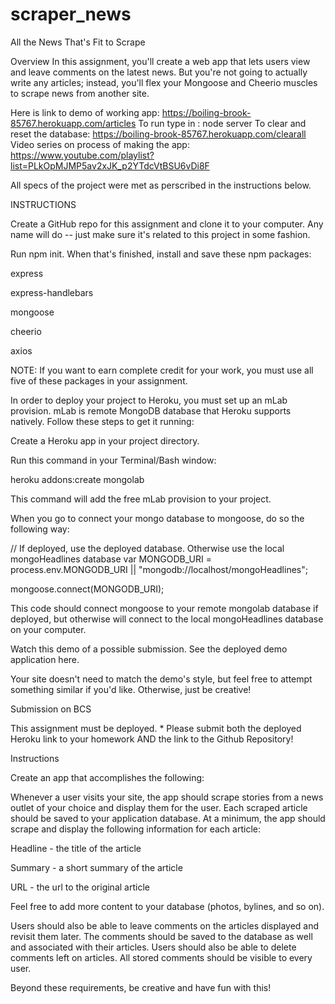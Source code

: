 # scraper_news

All the News That's Fit to Scrape

Overview
In this assignment, you'll create a web app that lets users view and leave comments on the latest news. But you're not going to actually write any articles; instead, you'll flex your Mongoose and Cheerio muscles to scrape news from another site.

Here is link to demo of working app: https://boiling-brook-85767.herokuapp.com/articles
To run type in : node server
To clear and reset the database: https://boiling-brook-85767.herokuapp.com/clearall
Video series on process of making the app: https://www.youtube.com/playlist?list=PLkOpMJMP5av2xJK_p2YTdcVtBSU6vDi8F

All specs of the project were met as perscribed in the instructions below.

INSTRUCTIONS

Create a GitHub repo for this assignment and clone it to your computer. Any name will do -- just make sure it's related to this project in some fashion.

Run npm init. When that's finished, install and save these npm packages:

express

express-handlebars

mongoose

cheerio

axios

NOTE: If you want to earn complete credit for your work, you must use all five of these packages in your assignment.

In order to deploy your project to Heroku, you must set up an mLab provision. mLab is remote MongoDB database that Heroku supports natively. Follow these steps to get it running:

Create a Heroku app in your project directory.

Run this command in your Terminal/Bash window:

heroku addons:create mongolab

This command will add the free mLab provision to your project.

When you go to connect your mongo database to mongoose, do so the following way:

// If deployed, use the deployed database. Otherwise use the local mongoHeadlines database
var MONGODB_URI = process.env.MONGODB_URI || "mongodb://localhost/mongoHeadlines";

mongoose.connect(MONGODB_URI);

This code should connect mongoose to your remote mongolab database if deployed, but otherwise will connect to the local mongoHeadlines database on your computer.

Watch this demo of a possible submission. See the deployed demo application here.

Your site doesn't need to match the demo's style, but feel free to attempt something similar if you'd like. Otherwise, just be creative!

Submission on BCS

This assignment must be deployed. \* Please submit both the deployed Heroku link to your homework AND the link to the Github Repository!

Instructions

Create an app that accomplishes the following:

Whenever a user visits your site, the app should scrape stories from a news outlet of your choice and display them for the user. Each scraped article should be saved to your application database. At a minimum, the app should scrape and display the following information for each article:

Headline - the title of the article

Summary - a short summary of the article

URL - the url to the original article

Feel free to add more content to your database (photos, bylines, and so on).

Users should also be able to leave comments on the articles displayed and revisit them later. The comments should be saved to the database as well and associated with their articles. Users should also be able to delete comments left on articles. All stored comments should be visible to every user.

Beyond these requirements, be creative and have fun with this!
